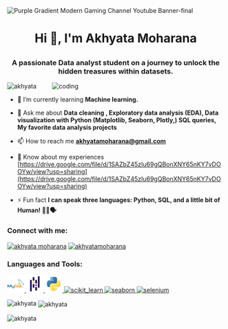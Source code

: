 ![Purple Gradient Modern Gaming Channel Youtube Banner-final](https://github.com/Akhyata/Akhyata/assets/143725909/50299608-ea18-4820-a0ce-b7c3e9a87b08)

<h1 align="center">Hi 👋, I'm Akhyata Moharana</h1>
<h2 align="center" alt="coding" width="900" src="https://besthqwallpapers.com/Uploads/8-1-2021/150742/thumb2-github-violet-logo-4k-violet-brickwall-github-logo-social-networks.jpg">
<h3 align="center">A passionate Data analyst student on a journey to unlock the hidden treasures within datasets.</h3>
<img align="right" alt="coding" width="400" src="https://cdn.dribbble.com/users/2704414/screenshots/7466903/selfportrait.gif">

<p align="left"> <img src="https://komarev.com/ghpvc/?username=akhyata&label=Profile%20views&color=0e75b6&style=flat" alt="akhyata" /> </p>

- 🌱 I’m currently learning **Machine learning.**

- 💬 Ask me about **Data cleaning , Exploratory data analysis (EDA), Data visualization with Python (Matplotlib, Seaborn, Plotly,) SQL queries, My favorite data analysis projects**

- 📫 How to reach me **akhyatamoharana@gmail.com**

- 📄 Know about my experiences [https://drive.google.com/file/d/1SAZbZ45zIu69gQBonXNY65nKY7vDOOYw/view?usp=sharing](https://drive.google.com/file/d/1SAZbZ45zIu69gQBonXNY65nKY7vDOOYw/view?usp=sharing)

- ⚡ Fun fact **I can speak three languages: Python, SQL, and a little bit of Human! 🐍💼🗣️**

<h3 align="left">Connect with me:</h3>
<p align="left">
<a href="https://linkedin.com/in/akhyata moharana" target="blank"><img align="center" src="https://raw.githubusercontent.com/rahuldkjain/github-profile-readme-generator/master/src/images/icons/Social/linked-in-alt.svg" alt="akhyata moharana" height="30" width="40" /></a>
<a href="https://instagram.com/akhyatamoharana" target="blank"><img align="center" src="https://raw.githubusercontent.com/rahuldkjain/github-profile-readme-generator/master/src/images/icons/Social/instagram.svg" alt="akhyatamoharana" height="30" width="40" /></a>
</p>

<h3 align="left">Languages and Tools:</h3>
<p align="left"> <a href="https://www.mysql.com/" target="_blank" rel="noreferrer"> <img src="https://raw.githubusercontent.com/devicons/devicon/master/icons/mysql/mysql-original-wordmark.svg" alt="mysql" width="40" height="40"/> </a> <a href="https://pandas.pydata.org/" target="_blank" rel="noreferrer"> <img src="https://raw.githubusercontent.com/devicons/devicon/2ae2a900d2f041da66e950e4d48052658d850630/icons/pandas/pandas-original.svg" alt="pandas" width="40" height="40"/> </a> <a href="https://www.python.org" target="_blank" rel="noreferrer"> <img src="https://raw.githubusercontent.com/devicons/devicon/master/icons/python/python-original.svg" alt="python" width="40" height="40"/> </a> <a href="https://scikit-learn.org/" target="_blank" rel="noreferrer"> <img src="https://upload.wikimedia.org/wikipedia/commons/0/05/Scikit_learn_logo_small.svg" alt="scikit_learn" width="40" height="40"/> </a> <a href="https://seaborn.pydata.org/" target="_blank" rel="noreferrer"> <img src="https://seaborn.pydata.org/_images/logo-mark-lightbg.svg" alt="seaborn" width="40" height="40"/> </a> <a href="https://www.selenium.dev" target="_blank" rel="noreferrer"> <img src="https://raw.githubusercontent.com/detain/svg-logos/780f25886640cef088af994181646db2f6b1a3f8/svg/selenium-logo.svg" alt="selenium" width="40" height="40"/> </a> </p>

<p><img align="left" src="https://github-readme-stats.vercel.app/api/top-langs?username=akhyata&show_icons=true&locale=en&layout=compact" alt="akhyata" /></p>

<p>&nbsp;<img align="center" src="https://github-readme-stats.vercel.app/api?username=akhyata&show_icons=true&locale=en" alt="akhyata" /></p>

<p><img align="center" src="https://github-readme-streak-stats.herokuapp.com/?user=akhyata&" alt="akhyata" /></p>

